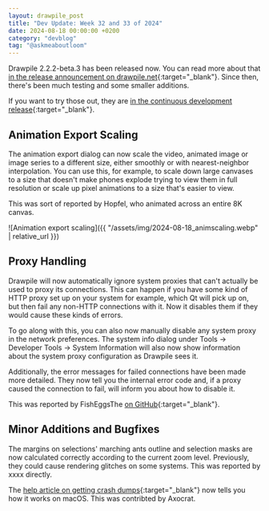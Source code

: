 ```yaml
---
layout: drawpile_post
title: "Dev Update: Week 32 and 33 of 2024"
date: 2024-08-18 00:00:00 +0200
category: "devblog"
tag: "@askmeaboutloom"
---
```


Drawpile 2.2.2-beta.3 has been released now. You can read more about that [in the release announcement on drawpile.net](https://drawpile.net/news/release-2.2.2-beta.3/){:target="_blank"}. Since then, there's been much testing and some smaller additions.

If you want to try those out, they are [in the continuous development release](https://github.com/drawpile/Drawpile/releases/tag/continuous){:target="_blank"}.

## Animation Export Scaling

The animation export dialog can now scale the video, animated image or image series to a different size, either smoothly or with nearest-neighbor interpolation. You can use this, for example, to scale down large canvases to a size that doesn't make phones explode trying to view them in full resolution or scale up pixel animations to a size that's easier to view.

This was sort of reported by Hopfel, who animated across an entire 8K canvas.

![Animation export scaling]({{ "/assets/img/2024-08-18_animscaling.webp" | relative_url }})

## Proxy Handling

Drawpile will now automatically ignore system proxies that can't actually be used to proxy its connections. This can happen if you have some kind of HTTP proxy set up on your system for example, which Qt will pick up on, but then fail any non-HTTP connections with it. Now it disables them if they would cause these kinds of errors.

To go along with this, you can also now manually disable any system proxy in the network preferences. The system info dialog under Tools → Developer Tools → System Information will also now show information about the system proxy configuration as Drawpile sees it.

Additionally, the error messages for failed connections have been made more detailed. They now tell you the internal error code and, if a proxy caused the connection to fail, will inform you about how to disable it.

This was reported by FishEggsThe [on GitHub](https://github.com/drawpile/Drawpile/issues/1360){:target="_blank"}.

## Minor Additions and Bugfixes

The margins on selections' marching ants outline and selection masks are now calculated correctly according to the current zoom level. Previously, they could cause rendering glitches on some systems. This was reported by xxxx directly.

The [help article on getting crash dumps](/help/tech/crashdumps){:target="_blank"} now tells you how it works on macOS. This was contribted by Axocrat.
